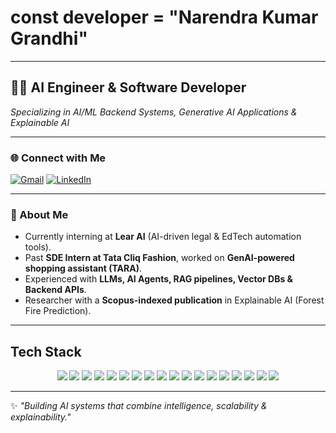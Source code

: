 # const developer = "Narendra Kumar Grandhi"

---

## 👨‍💻 AI Engineer & Software Developer  
*Specializing in AI/ML Backend Systems, Generative AI Applications & Explainable AI*

---

### 🌐 Connect with Me  
[![Gmail](https://img.shields.io/badge/Gmail-D14836?style=for-the-badge&logo=gmail&logoColor=white)](mailto:grandhinarendrakumar@gmail.com) 
[![LinkedIn](https://img.shields.io/badge/LinkedIn-0A66C2?style=for-the-badge&logo=linkedin&logoColor=white)](https://linkedin.com/in/narendra-kumar-grandhi/)  

---

### 🔹 About Me
- Currently interning at **Lear AI** (AI-driven legal & EdTech automation tools).  
- Past **SDE Intern at Tata Cliq Fashion**, worked on **GenAI-powered shopping assistant (TARA)**.  
- Experienced with **LLMs, AI Agents, RAG pipelines, Vector DBs & Backend APIs**.  
- Researcher with a **Scopus-indexed publication** in Explainable AI (Forest Fire Prediction).  

---

## Tech Stack  

<p align="center">
  <!-- Languages -->
  <img src="https://skillicons.dev/icons?i=python,java,js,html,css,mysql" />
  <!-- Frameworks -->
  <img src="https://skillicons.dev/icons?i=spring,fastapi,react" />
  <!-- AI / ML -->
  <img src="https://img.shields.io/badge/HuggingFace-ffcc00?style=for-the-badge&logo=huggingface&logoColor=black"/>
  <img src="https://img.shields.io/badge/Scikit--learn-F7931E?style=for-the-badge&logo=scikitlearn&logoColor=white"/>
  <img src="https://img.shields.io/badge/LangChain-000000?style=for-the-badge&logo=chainlink&logoColor=white"/>
  <img src="https://img.shields.io/badge/LangGraph-blue?style=for-the-badge"/>
  <img src="https://img.shields.io/badge/RAG-FF5733?style=for-the-badge"/>
  <img src="https://img.shields.io/badge/ChromaDB-00C853?style=for-the-badge"/>
  <img src="https://img.shields.io/badge/FAISS-3366FF?style=for-the-badge"/>
  <img src="https://img.shields.io/badge/CrewAI-4B0082?style=for-the-badge"/>
  <img src="https://img.shields.io/badge/Twilio%20AI-F22F46?style=for-the-badge&logo=twilio&logoColor=white"/>
  <img src="https://img.shields.io/badge/Explainable%20AI%20(SHAP%2C%20LIME)-008080?style=for-the-badge"/>
  <!-- Tools -->
  <img src="https://skillicons.dev/icons?i=git,docker,postman,vscode,mongodb" />
  <img src="https://img.shields.io/badge/PostHog-ff3366?style=for-the-badge&logo=posthog&logoColor=white"/>
  <img src="https://img.shields.io/badge/Cursor%20IDE-000000?style=for-the-badge"/>
  <img src="https://img.shields.io/badge/ElasticSearch-005571?style=for-the-badge&logo=elasticsearch&logoColor=white"/>
  <img src="https://img.shields.io/badge/N8N%20Automation-EA4AAA?style=for-the-badge&logo=n8n&logoColor=white"/>
  <!-- Cloud -->
  <img src="https://img.shields.io/badge/AWS-Basics-FF9900?style=for-the-badge&logo=amazonaws&logoColor=white"/>
</p>

---

✨ *"Building AI systems that combine intelligence, scalability & explainability."*  
